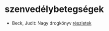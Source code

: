 # szenvedélybetegségek

- Beck, Judit: Nagy drogkönyv [részletek](../_details/Beck%2C%20Judit.md#id_646)